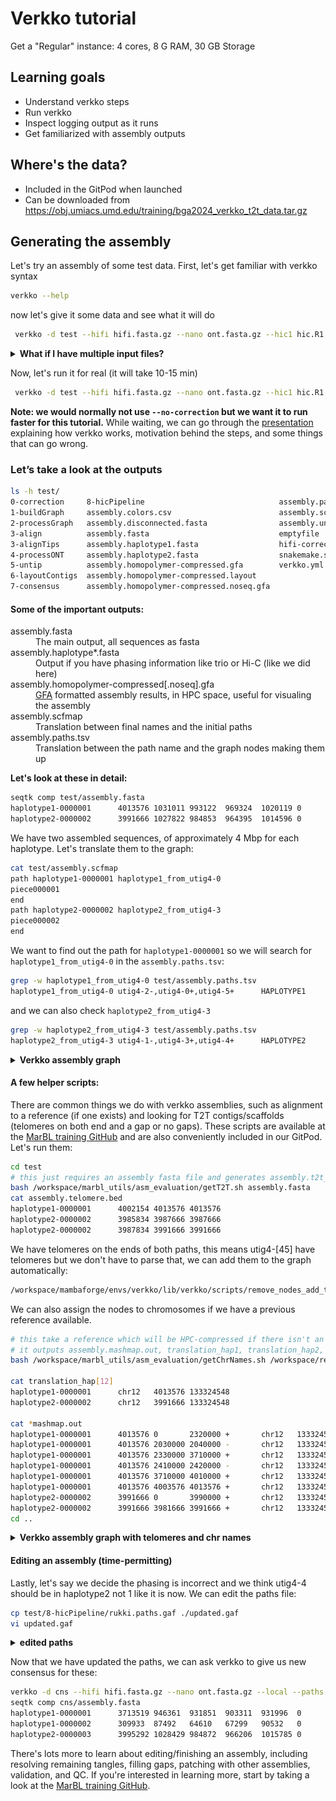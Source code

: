# Verkko tutorial

Get a "Regular" instance: 4 cores, 8 G RAM, 30 GB Storage

## Learning goals

 - Understand verkko steps
 - Run verkko
 - Inspect logging output as it runs
 - Get familiarized with assembly outputs

 ## Where's the data?

 - Included in the GitPod when launched
 - Can be downloaded from https://obj.umiacs.umd.edu/training/bga2024_verkko_t2t_data.tar.gz 

## Generating the assembly

Let's try an assembly of some test data. First, let's get familiar with verkko syntax
```bash
verkko --help
```
now let's give it some data and see what it will do
```bash
 verkko -d test --hifi hifi.fasta.gz --nano ont.fasta.gz --hic1 hic.R1.fastq.gz --hic2 hic.R2.fastq.gz --snakeopts --dry-run --screen human|more
```

<details><summary><b>What if I have multiple input files?</b></summary>
Verkko will take arbitary lists of inputs for each parameter so wildcards are ok (<code>ont*.fastq.gz</code> for example). Only one caveat, the Hi-C pairs have to be sorted in the same order to maintain read pairing (that is if you give <code>file1_R1.fastq.gz file2_R2.fastq.gz</code> to --hic1 you cannot give <code>file2_R2.fastq.gz file1_R1.fastq.gz1</code> to --hic2).
</details>

Now, let's run it for real (it will take 10-15 min)
```bash
 verkko -d test --hifi hifi.fasta.gz --nano ont.fasta.gz --hic1 hic.R1.fastq.gz --hic2 hic.R2.fastq.gz --no-correction --screen human
```

<b>Note: we would normally not use `--no-correction` but we want it to run faster for this tutorial.</b> While waiting, we can go through the [presentation](verkko.pptx) explaining how verkko works, motivation behind the steps, and some things that can go wrong.

### Let’s take a look at the outputs
```bash
ls -h test/
0-correction     8-hicPipeline                              assembly.paths.tsv
1-buildGraph     assembly.colors.csv                        assembly.scfmap
2-processGraph   assembly.disconnected.fasta                assembly.unassigned.fasta
3-align          assembly.fasta                             emptyfile
3-alignTips      assembly.haplotype1.fasta                  hifi-corrected.fasta.gz
4-processONT     assembly.haplotype2.fasta                  snakemake.sh
5-untip          assembly.homopolymer-compressed.gfa        verkko.yml
6-layoutContigs  assembly.homopolymer-compressed.layout
7-consensus      assembly.homopolymer-compressed.noseq.gfa
```
#### Some of the important outputs:
<dl>
<dt>assembly.fasta</dt>
<dd>The main output, all sequences as fasta</dd>
<dt>assembly.haplotype*.fasta</dt>
<dd>Output if you have phasing information like trio or Hi-C (like we did here)</dd>
<dt>assembly.homopolymer-compressed[.noseq].gfa</dt>
<dd><a href="https://github.com/GFA-spec/GFA-spec">GFA</a> formatted assembly results, in HPC space, useful for visualing the assembly</dd>
<dt>assembly.scfmap</dt>
<dd>Translation between final names and the initial paths</dd>
<dt>assembly.paths.tsv</dt>
<dd>Translation between the path name and the graph nodes making them up</dd>
</dl>

<b>Let's look at these in detail:</b>
```bash
seqtk comp test/assembly.fasta 
haplotype1-0000001      4013576 1031011 993122  969324  1020119 0       0       0       163738  0       0       0
haplotype2-0000002      3991666 1027822 984853  964395  1014596 0       0       0       162904  0       0       0
```

We have two assembled sequences, of approximately 4 Mbp for each haplotype. Let's translate them to the graph:
```bash
cat test/assembly.scfmap
path haplotype1-0000001 haplotype1_from_utig4-0
piece000001
end
path haplotype2-0000002 haplotype2_from_utig4-3
piece000002
end
```

We want to find out the path for `haplotype1-0000001` so we will search for `haplotype1_from_utig4-0` in the `assembly.paths.tsv`:
```bash
grep -w haplotype1_from_utig4-0 test/assembly.paths.tsv 
haplotype1_from_utig4-0 utig4-2-,utig4-0+,utig4-5+      HAPLOTYPE1
```
and we can also check `haplotype2_from_utig4-3`
```bash
grep -w haplotype2_from_utig4-3 test/assembly.paths.tsv
haplotype2_from_utig4-3 utig4-1-,utig4-3+,utig4-4+      HAPLOTYPE2
```
<details><summary><b>Verkko assembly graph</b></summary>
<img src="graph.jpg" alt="verkko bandage graph" /><br>
<figcaption><em>The two paths each use either the red (haplotype 1) or the blue (haplotype2) node. The other large gray nodes are ambiguous and can be randomly assigned a haplotype. Homozygous nodes would also be gray but would have higher coverage, approximately 2x, relative to red/blue).</em></figcaption>
</details>

#### A few helper scripts:
There are common things we do with verkko assemblies, such as alignment to a reference (if one exists) and looking for T2T contigs/scaffolds (telomeres on both end and a gap or no gaps). These scripts are available at the [MarBL training GitHub](https://github.com/marbl/training/tree/main/part2-assemble/docker/marbl_utils) and are also conveniently included in our GitPod. Let's run them:
```bash
cd test
# this just requires an assembly fasta file and generates assembly.t2t_ctgs, assembly.t2t_scfs, assembly.telomere.bed, assembly.gaps.bed
bash /workspace/marbl_utils/asm_evaluation/getT2T.sh assembly.fasta
cat assembly.telomere.bed 
haplotype1-0000001      4002154 4013576 4013576
haplotype2-0000002      3985834 3987666 3987666
haplotype2-0000002      3987834 3991666 3991666
```
We have telomeres on the ends of both paths, this means utig4-[45] have telomeres but we don't have to parse that, we can add them to the graph automatically:
```bash
/workspace/mambaforge/envs/verkko/lib/verkko/scripts/remove_nodes_add_telomere.py --telo assembly.telomere.bed 
```

We can also assign the nodes to chromosomes if we have a previous reference available.
```bash
# this take a reference which will be HPC-compressed if there isn't an HPC version already, an identity (default 99), and the assembly to align
# it outputs assembly.mashmap.out, translation_hap1, translation_hap2, and assembly.homopolymer-compressed.chr.csv
bash /workspace/marbl_utils/asm_evaluation/getChrNames.sh /workspace/reference.fasta 99 assembly.fasta

cat translation_hap[12]
haplotype1-0000001      chr12   4013576 133324548
haplotype2-0000002      chr12   3991666 133324548

cat *mashmap.out
haplotype1-0000001      4013576 0       2320000 +       chr12   133324548       129319114       131624898       18      2320000 26      id:f:0.99773    kc:f:1.02062
haplotype1-0000001      4013576 2030000 2040000 -       chr12   133324548       131694766       131704766       20      10000   255     id:f:1  kc:f:0.862
haplotype1-0000001      4013576 2330000 3710000 +       chr12   133324548       131621174       133001134       20      1380000 28      id:f:0.99857    kc:f:0.984119
haplotype1-0000001      4013576 2410000 2420000 -       chr12   133324548       131339292       131349292       20      10000   255     id:f:1  kc:f:0.794241
haplotype1-0000001      4013576 3710000 4010000 +       chr12   133324548       133027651       133324459       19      300000  30      id:f:0.998912   kc:f:1.052
haplotype1-0000001      4013576 4003576 4013576 +       chr12   133324548       133312607       133322607       5       10000   13      id:f:0.952919   kc:f:0.204721
haplotype2-0000002      3991666 0       3990000 +       chr12   133324548       129324978       133323934       20      3998956 28      id:f:0.99856    kc:f:1.01626
haplotype2-0000002      3991666 3981666 3991666 +       chr12   133324548       133314073       133324073       12      10000   18      id:f:0.984973   kc:f:0.432775
cd ..
```

<details><summary><b>Verkko assembly graph with telomeres and chr names</b></summary>
<img src="graph_tel.jpg" alt="verkko bandage graph" /><br>Same region as above but now we have added telomeric nodes to the graph (indicated in thick green). We also have labeled the nodes by their chromosome assignment based on thereference. This region is apparently from one end of Chr 12.</em></figcaption>
</details>

#### Editing an assembly (time-permitting)
Lastly, let's say we decide the phasing is incorrect and we think utig4-4 should be in haplotype2 not 1 like it is now. We can edit the paths file:
```bash
cp test/8-hicPipeline/rukki.paths.gaf ./updated.gaf
vi updated.gaf
```
<details><summary><b>edited paths</b></summary>
<pre><code>
name    path    assignment
haplotype1_from_utig4-0    &ltutig4-1>utig4-0    HAPLOTYPE1
haplotype2_from_utig4-3    &ltutig4-2>utig4-3>utig4-4    HAPLOTYPE2
na_unused_utig4-6    >utig4-6    NA
na_unused_utig4-7    >utig4-7    NA
na_unused_utig4-8    >utig4-8    NA
haplotype1_from_utig4-5    >utig4-5    HAPLOTYPE1
</code></pre>
</details>

 Now that we have updated the paths, we can ask verkko to give us new consensus for these:
```bash
verkko -d cns --hifi hifi.fasta.gz --nano ont.fasta.gz --local --paths updated.gaf --assembly test > test.out 2>&1
seqtk comp cns/assembly.fasta
haplotype1-0000001      3713519 946361  931851  903311  931996  0       0       0       156668  0       0       0
haplotype1-0000002      309933  87492   64610   67299   90532   0       0       0       7642    0       0       0
haplotype2-0000003      3995292 1028429 984872  966206  1015785 0       0       0       162910  0       0       0
```

There's lots more to learn about editing/finishing an assembly, including resolving remaining tangles, filling gaps, patching with other assemblies, validation, and QC. If you're interested in learning more, start by taking a look at the [MarBL training GitHub](https://github.com/marbl/training).
